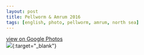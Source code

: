 ```yaml
---
layout: post
title: Pellworm & Amrum 2016
tags: [english, photo, pellworm, amrum, north sea]
---
```

[view on Google Photos  
![](https://lh3.googleusercontent.com/B3SsGNulX4MdMtJiF4f0_f77nUj-JtTkHngTuDGk1_pEOoyeibs3wCa7fQBWPw2ZYjp0h-nMr-YZBPrY9DdbaMm1_Dm0NZ1_a7qRX9L1rfa9vwkoE1sVCk0wQK3iVvUI31ZZhXGgcnd7p0rvTi7bA68UKXgt1BOqdRn9WKz_Lge-qbtrMFIZcAQ3ExB5GYwIKZ7ylnp_9KqInDtQIbI_oMNIJMAEkTQ7N3tLcIHB372suHXLJN4wTQHFJ7g2Ti010oc_-iwQ2VxI0Jb7DDHwNVN2jhlyvDaYhg9SytY7yYC6ligYoazgVnYcxx3K-RKoSD1Do0BWPHKraMuJKP7We4COIB9M6ho4045fvnjseNZBBuzqbo-aObWMXq8RUMUQesNDrOB3-sOZbKzC6WeqPWnsDhDjHe_y777-2_8JSzvxIgtisObFcuZYatIk51Czv4jkaWtBkFMTdPJvvg1IMlg7eYkmx59YMUDauOzOtPcdsW14ci-rH8YEYVftj5BICnOfSvcbPOWLAb-MrwetTqvxxQB3qu2HkV7gCQA4yc38LEUQC0326M2o-ARK3jbWcJdhB1p7zmuj9KTcS1pPwRSzDV-LOjzL4xsAJjdVAzqHLGOWbbhRIA5_KeHkAllGNcvL8mRCQaZ1bfTkvUhwo3hhBp5iM57wzqHboN83lq948_WG99Pr6GvDEePBUg7SRTCIpZcPfqbqK4ArhA=w400)](https://photos.app.goo.gl/5qgDNMKKZunTP5eQ8){:target="_blank"}